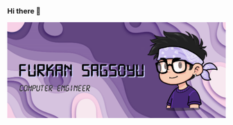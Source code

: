 ### Hi there 👋
![MasterHead](https://raw.githubusercontent.com/frknsgsy/frknsgsy/main/github_banner.png)
